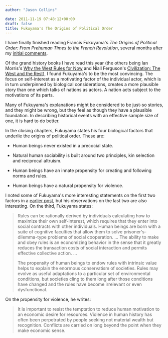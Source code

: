 ```yaml
---
author: "Jason Collins"

date: 2011-11-19 07:48:12+00:00
draft: false
title: Fukuyama's The Origins of Political Order
---
```


I have finally finished reading Francis Fukuyama's *The Origins of Political Order: From Prehuman Times to the French Revolution*, several months after my [initial comments](https://www.jasoncollins.blog/fukuyamas-biological-approach/).

Of the grand history books I have read this year (the others being Ian Morris's [Why the West Rules for Now](https://www.jasoncollins.blog/morriss-why-the-west-rules-for-now/) and Niall Ferguson's [Civilization: The West and the Rest](https://www.jasoncollins.blog/fergusons-civilization-the-west-and-the-rest/)), I found Fukuyama's to be the most convincing. The focus on self-interest as a motivating factor of the individual actor, which is in turn underpinned by biological considerations, creates a more plausible story than one which talks of nations as actors. A nation acts subject to the motivations of its parts.

Many of Fukuyama's explanations might be considered to be just-so stories, and they might be wrong, but they feel as though they have a plausible foundation. In describing historical events with an effective sample size of one, it is hard to do better.

In the closing chapters, Fukuyama states his four biological factors that underlie the origins of political order. These are:



	
  * Human beings never existed in a precocial state.

	
  * Natural human sociability is built around two principles, kin selection and reciprocal altruism.

	
  * Human beings have an innate propensity for creating and following norms and rules.

	
  * Human beings have a natural propensity for violence.


I noted some of Fukuyama's more interesting statements on the first two factors in a [earlier post](https://www.jasoncollins.blog/fukuyamas-biological-approach/), but his observations on the last two are also interesting. On the third, Fukuyama states:


<blockquote>Rules can be rationally derived by individuals calculating how to maximize their own self-interest, which requires that they enter into social contracts with other individuals. Human beings are born with a suite of cognitive faculties that allow them to solve prisoner's-dilemma-type problems of social cooperation. ... The ability to make and obey rules is an economizing behavior in the sense that it greatly reduces the transaction costs of social interaction and permits effective collective action. ...

The propensity of human beings to endow rules with intrinsic value helps to explain the enormous conservatism of societies. Rules may evolve as useful adaptations to a particular set of environmental conditions, but societies cling to them long after those conditions have changed and the rules have become irrelevant or even dysfunctional.</blockquote>


On the propensity for violence, he writes:


<blockquote>It is important to resist the temptation to reduce human motivation to an economic desire for resources. Violence in human history has often been perpetrated by people seeking not material wealth but recognition. Conflicts are carried on long beyond the point when they make economic sense.</blockquote>
